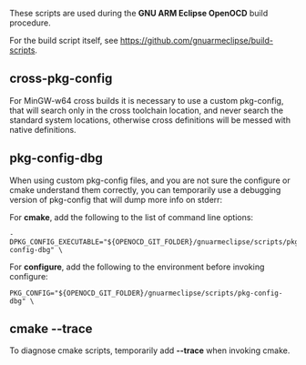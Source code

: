 These scripts are used during the **GNU ARM Eclipse OpenOCD** build procedure. 

For the build script itself, see https://github.com/gnuarmeclipse/build-scripts.

## cross-pkg-config

For MinGW-w64 cross builds it is necessary to use a custom pkg-config, that will search only in the cross toolchain location, and never search the standard system locations, otherwise cross definitions will be messed with native definitions.

## pkg-config-dbg 

When using custom pkg-config files, and you are not sure the configure or cmake understand them correctly, you can temporarily use a debugging version of pkg-config that will dump more info on stderr:

For **cmake**, add the following to the list of command line options:

	-DPKG_CONFIG_EXECUTABLE="${OPENOCD_GIT_FOLDER}/gnuarmeclipse/scripts/pkg-config-dbg" \

For **configure**, add the following to the environment before invoking configure:

	PKG_CONFIG="${OPENOCD_GIT_FOLDER}/gnuarmeclipse/scripts/pkg-config-dbg" \

## cmake --trace

To diagnose cmake scripts, temporarily add **--trace** when invoking cmake.

